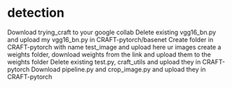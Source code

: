 # detection
Download trying_craft to your google collab 
Delete existing vgg16_bn.py and upload my vgg16_bn.py in CRAFT-pytorch/basenet
Create folder in CRAFT-pytorch with name test_image and upload here ur images
create a weights folder, download weights from the link and upload them to the weights folder
Delete existing test.py, craft_utils and upload they in CRAFT-pytorch
Download pipeline.py and crop_image.py and upload they in CRAFT-pytorch
